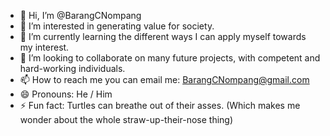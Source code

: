 - 👋 Hi, I’m @BarangCNompang
- 👀 I’m interested in generating value for society. 
- 🌱 I’m currently learning the different ways I can apply myself towards my interest.
- 💞️ I’m looking to collaborate on many future projects, with competent and hard-working individuals.
- 📫 How to reach me you can email me: BarangCNompang@gmail.com 
- 😄 Pronouns: He / Him
- ⚡ Fun fact: Turtles can breathe out of their asses. (Which makes me wonder about the whole straw-up-their-nose thing) 

<!---
BarangCNompang/BarangCNompang is a ✨ special ✨ repository because its `README.md` (this file) appears on your GitHub profile.
You can click the Preview link to take a look at your changes.
--->
